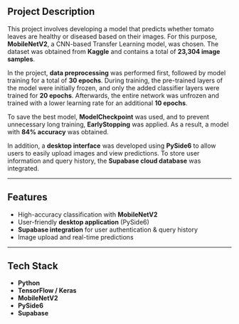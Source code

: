 
## Project Description  
This project involves developing a model that predicts whether tomato leaves are healthy or diseased based on their images. For this purpose, **MobileNetV2**, a CNN-based Transfer Learning model, was chosen. The dataset was obtained from **Kaggle** and contains a total of **23,304 image samples**.  

In the project, **data preprocessing** was performed first, followed by model training for a total of **30 epochs**. During training, the pre-trained layers of the model were initially frozen, and only the added classifier layers were trained for **20 epochs**. Afterwards, the entire network was unfrozen and trained with a lower learning rate for an additional **10 epochs**.  

To save the best model, **ModelCheckpoint** was used, and to prevent unnecessary long training, **EarlyStopping** was applied. As a result, a model with **84% accuracy** was obtained.  

In addition, a **desktop interface** was developed using **PySide6** to allow users to easily upload images and view predictions. To store user information and query history, the **Supabase cloud database** was integrated.

---

## Features  
- High-accuracy classification with **MobileNetV2**  
- User-friendly **desktop application** (PySide6)  
- **Supabase integration** for user authentication & query history  
- Image upload and real-time predictions  

---

## Tech Stack  
- **Python**  
- **TensorFlow / Keras**  
- **MobileNetV2**  
- **PySide6**  
- **Supabase**
